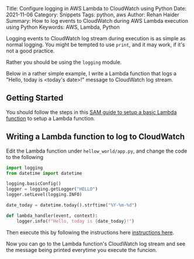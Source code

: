 Title: Configure logging in AWS Lambda to CloudWatch using Python
Date: 2021-11-06
Category: Snippets
Tags: python, aws
Author: Rehan Haider
Summary: How to log events to CloudWatch during AWS Lambda execution using Python
Keywords: AWS, Lambda, Python



Logging events to CloudWatch log stream during execution is as simple as normal logging. You might be tempted to use `print`, and it may work, if it's not a good practice. 

Rather you should be using the `logging` module. 

Below in a rather simple example, I write a Lambda function that logs a "Hello, today is <today's date\>!" message to CloudWatch log stream. 

## Getting Started
You should follow the steps in this [SAM guide to setup a basic Lambda function]({filename}0016-deploy-serverless-apps-with-aws-sam.md) to setup a Lambda function.


## Writing a Lambda function to log to CloudWatch
Edit the Lambda function under `hellow_world/app.py`, and change the code to the following

```python
import logging
from datetime import datetime

logging.basicConfig()
logger = logging.getLogger("HELLO")
logger.setLevel(logging.INFO)

date_today = datetime.today().strftime("%Y-%m-%d")

def lambda_handler(event, context):
    logger.info(f"Hello, today is {date_today}!")
```

Then execute this by following the instructions here [instructions here]({filename}0016-deploy-serverless-apps-with-aws-sam.md##test-the-app).

Now you can go to the Lambda function's CloudWatch log stream and see the message being printed everytime you execute the funcion.